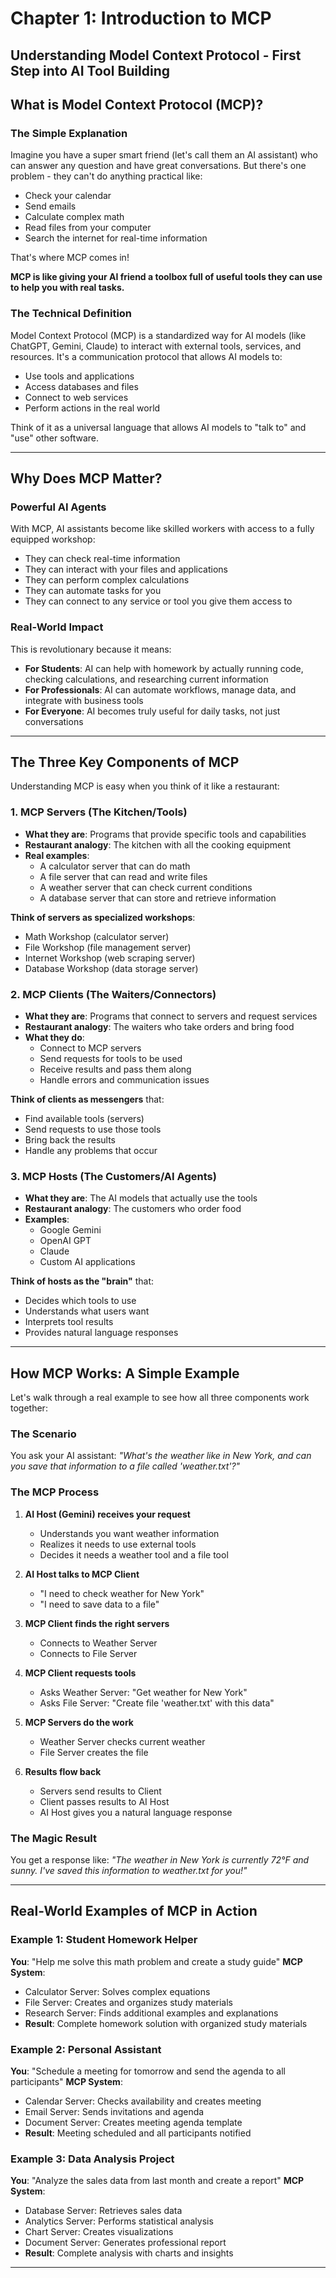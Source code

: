 # Chapter 1: Introduction to MCP
## Understanding Model Context Protocol - First Step into AI Tool Building


## What is Model Context Protocol (MCP)?

### The Simple Explanation

Imagine you have a super smart friend (let's call them an AI assistant) who can answer any question and have great conversations. But there's one problem - they can't do anything practical like:
- Check your calendar
- Send emails
- Calculate complex math
- Read files from your computer
- Search the internet for real-time information

That's where MCP comes in! 

**MCP is like giving your AI friend a toolbox full of useful tools they can use to help you with real tasks.**

### The Technical Definition

Model Context Protocol (MCP) is a standardized way for AI models (like ChatGPT, Gemini, Claude) to interact with external tools, services, and resources. It's a communication protocol that allows AI models to:
- Use tools and applications
- Access databases and files
- Connect to web services
- Perform actions in the real world

Think of it as a universal language that allows AI models to "talk to" and "use" other software.

---

## Why Does MCP Matter?

### Powerful AI Agents

With MCP, AI assistants become like skilled workers with access to a fully equipped workshop:
- They can check real-time information
- They can interact with your files and applications
- They can perform complex calculations
- They can automate tasks for you
- They can connect to any service or tool you give them access to

### Real-World Impact

This is revolutionary because it means:
- **For Students**: AI can help with homework by actually running code, checking calculations, and researching current information
- **For Professionals**: AI can automate workflows, manage data, and integrate with business tools
- **For Everyone**: AI becomes truly useful for daily tasks, not just conversations

---

## The Three Key Components of MCP

Understanding MCP is easy when you think of it like a restaurant:

### 1. **MCP Servers** (The Kitchen/Tools)
- **What they are**: Programs that provide specific tools and capabilities
- **Restaurant analogy**: The kitchen with all the cooking equipment
- **Real examples**: 
  - A calculator server that can do math
  - A file server that can read and write files
  - A weather server that can check current conditions
  - A database server that can store and retrieve information

**Think of servers as specialized workshops**:
- Math Workshop (calculator server)
- File Workshop (file management server)
- Internet Workshop (web scraping server)
- Database Workshop (data storage server)

### 2. **MCP Clients** (The Waiters/Connectors)
- **What they are**: Programs that connect to servers and request services
- **Restaurant analogy**: The waiters who take orders and bring food
- **What they do**:
  - Connect to MCP servers
  - Send requests for tools to be used
  - Receive results and pass them along
  - Handle errors and communication issues

**Think of clients as messengers** that:
- Find available tools (servers)
- Send requests to use those tools
- Bring back the results
- Handle any problems that occur

### 3. **MCP Hosts** (The Customers/AI Agents)
- **What they are**: The AI models that actually use the tools
- **Restaurant analogy**: The customers who order food
- **Examples**: 
  - Google Gemini
  - OpenAI GPT
  - Claude
  - Custom AI applications

**Think of hosts as the "brain"** that:
- Decides which tools to use
- Understands what users want
- Interprets tool results
- Provides natural language responses

---

## How MCP Works: A Simple Example

Let's walk through a real example to see how all three components work together:

### The Scenario
You ask your AI assistant: *"What's the weather like in New York, and can you save that information to a file called 'weather.txt'?"*

### The MCP Process

1. **AI Host (Gemini) receives your request**
   - Understands you want weather information
   - Realizes it needs to use external tools
   - Decides it needs a weather tool and a file tool

2. **AI Host talks to MCP Client**
   - "I need to check weather for New York"
   - "I need to save data to a file"

3. **MCP Client finds the right servers**
   - Connects to Weather Server
   - Connects to File Server

4. **MCP Client requests tools**
   - Asks Weather Server: "Get weather for New York"
   - Asks File Server: "Create file 'weather.txt' with this data"

5. **MCP Servers do the work**
   - Weather Server checks current weather
   - File Server creates the file

6. **Results flow back**
   - Servers send results to Client
   - Client passes results to AI Host
   - AI Host gives you a natural language response

### The Magic Result
You get a response like: *"The weather in New York is currently 72°F and sunny. I've saved this information to weather.txt for you!"*

---

## Real-World Examples of MCP in Action

### Example 1: Student Homework Helper
**You**: "Help me solve this math problem and create a study guide"
**MCP System**:
- Calculator Server: Solves complex equations
- File Server: Creates and organizes study materials
- Research Server: Finds additional examples and explanations
- **Result**: Complete homework solution with organized study materials

### Example 2: Personal Assistant
**You**: "Schedule a meeting for tomorrow and send the agenda to all participants"
**MCP System**:
- Calendar Server: Checks availability and creates meeting
- Email Server: Sends invitations and agenda
- Document Server: Creates meeting agenda template
- **Result**: Meeting scheduled and all participants notified

### Example 3: Data Analysis Project
**You**: "Analyze the sales data from last month and create a report"
**MCP System**:
- Database Server: Retrieves sales data
- Analytics Server: Performs statistical analysis
- Chart Server: Creates visualizations
- Document Server: Generates professional report
- **Result**: Complete analysis with charts and insights

---